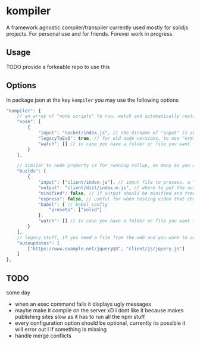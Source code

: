 # kompiler

A framework agnostic compiler/transpiler currently used mostly for solidjs projects. For personal use and for friends. Forever work in progress.

## Usage

TODO provide a forkeable repo to use this

## Options

In package json at the key `kompiler` you may use the following options

```js
"kompiler": {
    // an array of "node scripts" to run, watch and automatically restart
    "node": [
        {
            "input": "socket/index.js", // the dirname of "input" is automatically watched for restarting the node script
            "legacyToEs6": true, // for old node versions, to use "esm" (require vs imports)
            "watch": [] // in case you have a folder or file you want to watch that is outside "input" folder to restart the script. Useful for developing npm packages using "npm link"
        }
    ],

    // similar to node property is for running rollup, as many as you want
    "builds": [
        {
            "input": ["client/index.js"], // input file to process, a "static file server" is fired on this folder
            "output": "client/dist/index.m.js", // where to put the output
            "minified": false, // if output should be minified and treeshaked
            "express": false, // useful for when testing video that chrome does 206 requests, express is slow the compiler use a faster server but doesnt support 206
            "babel": { // babel config
                "presets": ["solid"]
            },
            "watch": [] // in case you have a folder or file you want to watch that is outside "input" folder. Useful for developing npm packages using "npm link". It will trigger a rebuild and possible an update on the browser if anything changes
        }
    ],
    // legacy stuff, if you need a file from the web and you want to automatically update it this will do it. It checks at most 1 time per day and only if the compiler is running
    "autoupdates": [
        ["https://www.example.net/jquery@3", "client/js/jquery.js"]
    ]
},
```

## TODO

some day

- when an exec command fails it displays ugly messages
- maybe make it compile on the server xD I dont like it because makes publishing sites slow as it has to run all the npm stuff
- every configuration option should be optional, currently its possible it will error out I if something is missing
- handle merge conflicts
